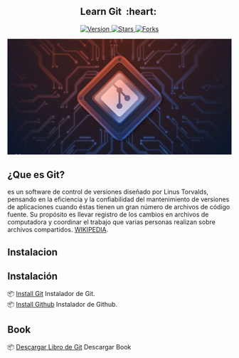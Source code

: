 <h2 align="center">Learn Git &nbsp;:heart:&nbsp;</h2>

<p align="center">
  
  <a href="https://github.com/BrianMarquez3/Learn-Git/tags">
    <img src="https://img.shields.io/github/tag/BrianMarquez3/Learn-Git.svg?label=version&style=flat" alt="Version">
  </a>
  <a href="https://github.com/BrianMarquez3/Learn-Git/stargazers">
    <img src="https://img.shields.io/github/stars/BrianMarquez3/Learn-Git.svg?style=flat" alt="Stars">
  </a>
  <a href="https://github.com/BrianMarquez3/Learn-Git/network">
    <img src="https://img.shields.io/github/forks/BrianMarquez3/Learn-Git.svg?style=flat" alt="Forks">
  </a>

</p>
  
![git](./Images/clientes-git-gui.jpg)

## ¿Que es Git?
es un software de control de versiones diseñado por Linus Torvalds, pensando en la eficiencia y la confiabilidad del mantenimiento de versiones de aplicaciones cuando éstas tienen un gran número de archivos de código fuente. Su propósito es llevar registro de los cambios en archivos de computadora y coordinar el trabajo que varias personas realizan sobre archivos compartidos. [WIKIPEDIA](https://es.wikipedia.org/wiki/Git).<br>

## Instalacion

## Instalación

📦 [Install Git](https://git-scm.com/) Instalador de Git.<br>
📦 [Install Github](https://desktop.github.com/) Instalador de Github.<br>

## Book

📦 [Descargar Libro de Git](https://git-scm.com/book/en/v2) Descargar Book


